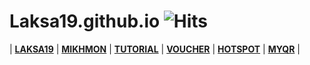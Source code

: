 # Laksa19.github.io ![Hits](https://hitcounter.pythonanywhere.com/count/tag.svg?url=https%3A%2F%2Flaksa19.github.io%2F)

| [**LAKSA19**](.) | [**MIKHMON**](./?mikhmon/v3 "MIKHMON") | [**TUTORIAL**](./?mikhmon/v3/tutorial "Tutorial Mikhmon V3") | [**VOUCHER**](./?mikhmon/v3/voucher "Template voucher Mikhmon") | [**HOTSPOT**](./?templatehotspot "Template login page hospot MikoTik") | [**MYQR**](./?myqr "MyQR Web base QR scanner for hospot MikoTik") |
